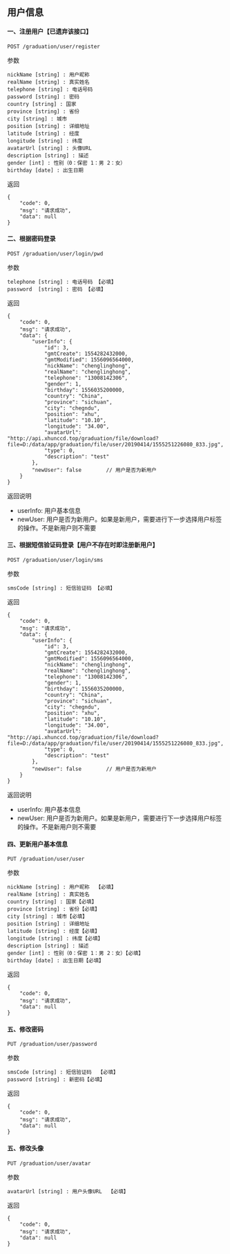 

## 用户信息

#### 一、注册用户【已遗弃该接口】

    POST /graduation/user/register
    
参数

    nickName [string] : 用户昵称
    realName [string] : 真实姓名
    telephone [string] : 电话号码
    password [string] : 密码
    country [string] : 国家
    province [string] : 省份
    city [string] : 城市
    position [string] : 详细地址
    latitude [string] : 经度
    longitude [string] : 纬度
    avatarUrl [string] : 头像URL
    description [string] : 描述
    gender [int] : 性别（0：保密 1：男 2：女）
    birthday [date] : 出生日期
    
    
返回

    {
        "code": 0,
        "msg": "请求成功",
        "data": null
    }
    

#### 二、根据密码登录

    POST /graduation/user/login/pwd
    
参数

    telephone [string] : 电话号码 【必填】
    password  [string] : 密码 【必填】
    
返回

    {
        "code": 0,
        "msg": "请求成功",
        "data": {
            "userInfo": {
                "id": 3,
                "gmtCreate": 1554282432000,
                "gmtModified": 1556096564000,
                "nickName": "chenglinghong",
                "realName": "chenglinghong",
                "telephone": "13008142306",
                "gender": 1,
                "birthday": 1556035200000,
                "country": "China",
                "province": "sichuan",
                "city": "chegndu",
                "position": "xhu",
                "latitude": "10.10",
                "longitude": "34.00",
                "avatarUrl": "http://api.xhunccd.top/graduation/file/download?file=D:/data/app/graduation/file/user/20190414/1555251226080_833.jpg",
                "type": 0,
                "description": "test"
            },
            "newUser": false        // 用户是否为新用户
        }
    }
    
返回说明

- userInfo: 用户基本信息
- newUser: 用户是否为新用户。如果是新用户，需要进行下一步选择用户标签的操作。不是新用户则不需要
    
#### 三、根据短信验证码登录【用户不存在时即注册新用户】

    POST /graduation/user/login/sms
    
参数

    smsCode [string] : 短信验证码 【必填】
    
返回

    {
        "code": 0,
        "msg": "请求成功",
        "data": {
            "userInfo": {
                "id": 3,
                "gmtCreate": 1554282432000,
                "gmtModified": 1556096564000,
                "nickName": "chenglinghong",
                "realName": "chenglinghong",
                "telephone": "13008142306",
                "gender": 1,
                "birthday": 1556035200000,
                "country": "China",
                "province": "sichuan",
                "city": "chegndu",
                "position": "xhu",
                "latitude": "10.10",
                "longitude": "34.00",
                "avatarUrl": "http://api.xhunccd.top/graduation/file/download?file=D:/data/app/graduation/file/user/20190414/1555251226080_833.jpg",
                "type": 0,
                "description": "test"
            },
            "newUser": false        // 用户是否为新用户
        }
    }
    
返回说明

- userInfo: 用户基本信息
- newUser: 用户是否为新用户。如果是新用户，需要进行下一步选择用户标签的操作。不是新用户则不需要
    
#### 四、更新用户基本信息

    PUT /graduation/user/user
    
参数

    nickName [string] : 用户昵称  【必填】
    realName [string] : 真实姓名
    country [string] : 国家【必填】
    province [string] : 省份【必填】
    city [string] : 城市【必填】
    position [string] : 详细地址
    latitude [string] : 经度【必填】
    longitude [string] : 纬度【必填】
    description [string] : 描述
    gender [int] : 性别（0：保密 1：男 2：女）【必填】
    birthday [date] : 出生日期【必填】
    
返回

    {
        "code": 0,
        "msg": "请求成功",
        "data": null
    }
    
#### 五、修改密码

    PUT /graduation/user/password
    
参数

    smsCode [string] : 短信验证码  【必填】
    password [string] : 新密码【必填】
    
返回

    {
        "code": 0,
        "msg": "请求成功",
        "data": null
    }
    
#### 五、修改头像

    PUT /graduation/user/avatar
    
参数

    avatarUrl [string] : 用户头像URL  【必填】
    
返回

    {
        "code": 0,
        "msg": "请求成功",
        "data": null
    }
    